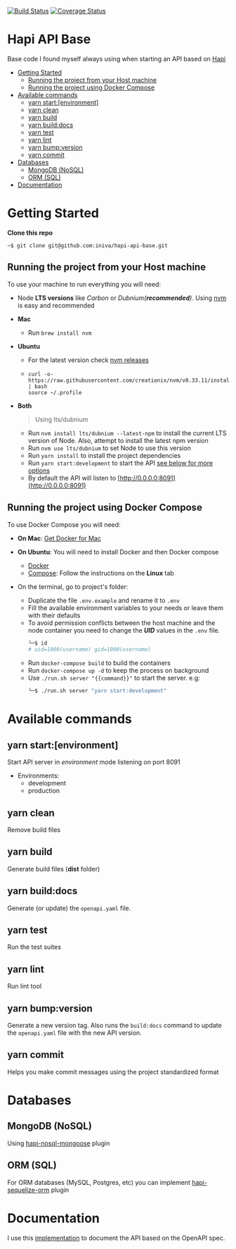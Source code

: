 [![Build Status](https://travis-ci.org/iniva/hapi-api-base.svg?branch=master)](https://travis-ci.org/iniva/hapi-api-base)
[![Coverage Status](https://coveralls.io/repos/github/iniva/hapi-api-base/badge.svg?branch=master)](https://coveralls.io/github/iniva/hapi-api-base?branch=master)

# Hapi API Base <!-- omit in toc -->
Base code I found myself always using when starting an API based on [Hapi](https://hapijs.com/)

- [Getting Started](#getting-started)
  - [Running the project from your Host machine](#running-the-project-from-your-host-machine)
  - [Running the project using Docker Compose](#running-the-project-using-docker-compose)
- [Available commands](#available-commands)
  - [yarn start:[environment]](#yarn-startenvironment)
  - [yarn clean](#yarn-clean)
  - [yarn build](#yarn-build)
  - [yarn build:docs](#yarn-builddocs)
  - [yarn test](#yarn-test)
  - [yarn lint](#yarn-lint)
  - [yarn bump:version](#yarn-bumpversion)
  - [yarn commit](#yarn-commit)
- [Databases](#databases)
  - [MongoDB (NoSQL)](#mongodb-nosql)
  - [ORM (SQL)](#orm-sql)
- [Documentation](#documentation)
# Getting Started
**Clone this repo**
```
~$ git clone git@github.com:iniva/hapi-api-base.git
```

## Running the project from your Host machine
To use your machine to run everything you will need:
* Node **LTS versions** like _Carbon_ or _Dubnium(**recommended**)_. Using [nvm](https://github.com/creationix/nvm) is easy and recommended
* **Mac**
    * Run `brew install nvm`
* **Ubuntu**
    * For the latest version check [nvm releases](https://github.com/creationix/nvm/releases)
    *   ```
        curl -o- https://raw.githubusercontent.com/creationix/nvm/v0.33.11/install.sh | bash
        source ~/.profile
        ```
* **Both**
    > Using lts/dubnium

    * Run `nvm install lts/dubnium --latest-npm` to install the current LTS version of Node. Also, attempt to install the latest npm version
    * Run `nvm use lts/dubnium` to set Node to use this version
    * Run `yarn install` to install the project dependencies
    * Run `yarn start:development` to start the API [see below for more options](#available-commands)
    * By default the API will listen to [http://0.0.0.0:8091](http://0.0.0.0:8091)

## Running the project using Docker Compose
To use Docker Compose you will need:
* **On Mac**: [Get Docker for Mac](https://docs.docker.com/docker-for-mac/install/)
* **On Ubuntu**: You will need to install Docker and then Docker compose
    * [Docker](https://docs.docker.com/install/linux/docker-ce/ubuntu/#install-docker-ce)
    * [Compose](https://docs.docker.com/compose/install/#install-compose):
    Follow the instructions on the **Linux** tab

* On the terminal, go to project's folder:
    * Duplicate the file `.env.example` and rename it to `.env`
    * Fill the available environment variables to your needs or leave them with their defaults
    * To avoid permission conflicts between the host machine and the node container you need to change the **_UID_** values in the `.env` file.
        ```bash
        ╰─$ id
        # uid=1000(username) gid=1000(username)
        ```
    * Run `docker-compose build` to build the containers
    * Run `docker-compose up -d` to keep the process on background
    * Use `./run.sh server "{{command}}"` to start the server. e.g:
        ```bash
        ╰─$ ./run.sh server "yarn start:development"
        ```


# Available commands

## yarn start:[environment]
Start API server in _environment_ mode listening on port 8091
* Environments:
  * development
  * production

## yarn clean
Remove build files

## yarn build
Generate build files (**dist** folder)

## yarn build:docs
Generate (or update) the `openapi.yaml` file.

## yarn test
Run the test suites

## yarn lint
Run lint tool

## yarn bump:version
Generate a new version tag. Also runs the `build:docs` command to update the `openapi.yaml` file with the new API version.

## yarn commit
Helps you make commit messages using the project standardized format

# Databases
## MongoDB (NoSQL)
Using [hapi-nosql-mongoose](https://github.com/iniva/hapi-nosql-mongoose) plugin

## ORM (SQL)
For ORM databases (MySQL, Postgres, etc) you can implement [hapi-sequelize-orm](https://github.com/iniva/hapi-sequelize-orm) plugin

# Documentation
I use this [implementation](https://github.com/iniva/modular-openapi-docs-boilerplate) to document the API based on the OpenAPI spec.
